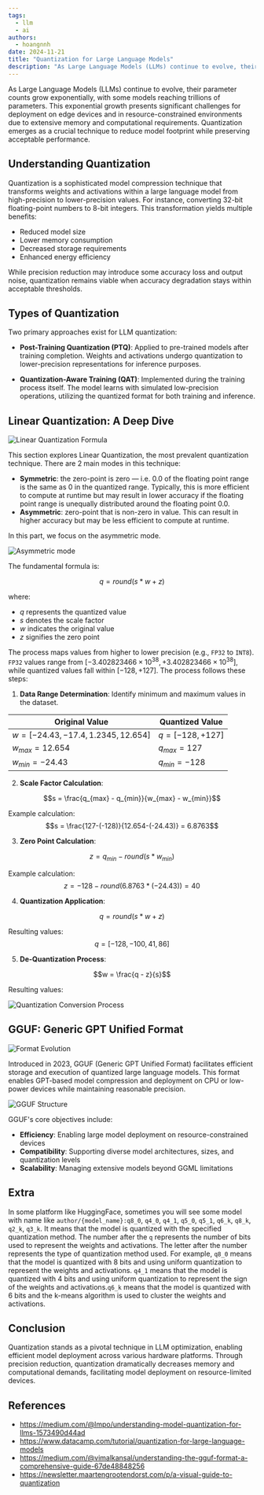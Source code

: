 ```yaml
---
tags:
  - llm
  - ai
authors:
  - hoangnnh
date: 2024-11-21
title: "Quantization for Large Language Models"
description: "As Large Language Models (LLMs) continue to evolve, their parameter counts grow exponentially, with some models reaching trillions of parameters. This exponential growth presents significant challenges for deployment on edge devices and in resource-constrained environments due to extensive memory and computational requirements. Quantization emerges as a crucial technique to reduce model footprint while preserving acceptable performance."
---
```



As Large Language Models (LLMs) continue to evolve, their parameter counts grow exponentially, with some models reaching trillions of parameters. This exponential growth presents significant challenges for deployment on edge devices and in resource-constrained environments due to extensive memory and computational requirements. Quantization emerges as a crucial technique to reduce model footprint while preserving acceptable performance.

## Understanding Quantization

Quantization is a sophisticated model compression technique that transforms weights and activations within a large language model from high-precision to lower-precision values. For instance, converting 32-bit floating-point numbers to 8-bit integers. This transformation yields multiple benefits:

- Reduced model size
- Lower memory consumption
- Decreased storage requirements
- Enhanced energy efficiency

While precision reduction may introduce some accuracy loss and output noise, quantization remains viable when accuracy degradation stays within acceptable thresholds.

## Types of Quantization

Two primary approaches exist for LLM quantization:

* **Post-Training Quantization (PTQ)**: Applied to pre-trained models after training completion. Weights and activations undergo quantization to lower-precision representations for inference purposes.

* **Quantization-Aware Training (QAT)**: Implemented during the training process itself. The model learns with simulated low-precision operations, utilizing the quantized format for both training and inference.

## Linear Quantization: A Deep Dive

![Linear Quantization Formula](assets/quantization-in-llm-linear.webp)

This section explores Linear Quantization, the most prevalent quantization technique. There are 2 main modes in this technique: 
 - **Symmetric**: the zero-point is zero — i.e. 0.0 of the floating point range is the same as 0 in the quantized range. Typically, this is more efficient to compute at runtime but may result in lower accuracy if the floating point range is unequally distributed around the floating point 0.0.
 -  **Asymmetric**: zero-point that is non-zero in value. This can result in higher accuracy but may be less efficient to compute at runtime.

In this part, we focus on the asymmetric mode.

![Asymmetric mode](./assets/quantization-in-llm-formula.webp)

The fundamental formula is:

$$q = round(s * w + z)$$

where:

* $q$ represents the quantized value
* $s$ denotes the scale factor
* $w$ indicates the original value
* $z$ signifies the zero point

The process maps values from higher to lower precision (e.g., `FP32` to `INT8`). `FP32` values range from $[-3.402823466 \times 10^{38}, +3.402823466 \times 10^{38}]$, while quantized values fall within $[-128, +127]$. The process follows these steps:

1. **Data Range Determination**: Identify minimum and maximum values in the dataset.

<div align="center">

| Original Value | Quantized Value |
|---------------|-----------------|
| $w = [-24.43, -17.4, 1.2345, 12.654]$ | $q = [-128, +127]$ |
| $w_{max} = 12.654$ | $q_{max} = 127$ |
| $w_{min} = -24.43$ | $q_{min} = -128$ |

</div>

2. **Scale Factor Calculation**:

$$s = \frac{q_{max} - q_{min}}{w_{max} - w_{min}}$$

Example calculation:
$$s = \frac{127-(-128)}{12.654-(-24.43)} = 6.8763$$

3. **Zero Point Calculation**:

$$z = q_{min} - round(s * w_{min})$$

Example calculation:
$$z = -128 - round(6.8763 * (-24.43)) = 40$$

4. **Quantization Application**:

$$q = round(s * w + z)$$

Resulting values:
$$q = [-128, -100, 41, 86]$$

5. **De-Quantization Process**:

$$w = \frac{q - z}{s}$$

Resulting values:

![Quantization Conversion Process](assets/quantization-in-llm-convert.webp)

## GGUF: Generic GPT Unified Format

![Format Evolution](assets/quantization-in-llm-format-evolution.webp)

Introduced in 2023, GGUF (Generic GPT Unified Format) facilitates efficient storage and execution of quantized large language models. This format enables GPT-based model compression and deployment on CPU or low-power devices while maintaining reasonable precision.

![GGUF Structure](assets/quantization-in-llm-gguf.webp)

GGUF's core objectives include:

* **Efficiency**: Enabling large model deployment on resource-constrained devices
* **Compatibility**: Supporting diverse model architectures, sizes, and quantization levels
* **Scalability**: Managing extensive models beyond GGML limitations

## Extra
In some platform like HuggingFace, sometimes you will see some model with name like `author/{model_name}:q8_0`, `q4_0`, `q4_1`, `q5_0`, `q5_1`, `q6_k`, `q8_k`, `q2_k`, `q3_k`. It means that the model is quantized with the specified quantization method. The number after the `q` represents the number of bits used to represent the weights and activations. The letter after the number represents the type of quantization method used. For example, `q8_0` means that the model is quantized with 8 bits and using uniform quantization to represent the weights and activations. `q4_1` means that the model is quantized with 4 bits and using uniform quantization to represent the sign of the weights and activations.`q6_k` means that the model is quantized with 6 bits and the k-means algorithm is used to cluster the weights and activations.


## Conclusion

Quantization stands as a pivotal technique in LLM optimization, enabling efficient model deployment across various hardware platforms. Through precision reduction, quantization dramatically decreases memory and computational demands, facilitating model deployment on resource-limited devices.

## References

* https://medium.com/@lmpo/understanding-model-quantization-for-llms-1573490d44ad
* https://www.datacamp.com/tutorial/quantization-for-large-language-models
* https://medium.com/@vimalkansal/understanding-the-gguf-format-a-comprehensive-guide-67de48848256
* https://newsletter.maartengrootendorst.com/p/a-visual-guide-to-quantization